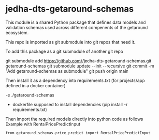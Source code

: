 # jedha-dts-getaround-schemas

This module is a shared Python package that defines data models and validation schemas used across different compenents of the getaround ecosystem.

This repo is imported as git submodule into git repos that need it.

To add this package as a git submodule of another git repo

git submodule add https://github.com/<your-username>/jedha-dts-getaround-schemas.git getaround-schemas
git submodule update --init --recursive
git commit -m "Add getaround-schemas as submodule"
git push origin main

Then install it as a dependency into requirements.txt (for projects/app defined in a docker container)

-e ./getaround-schemas

* dockerfile supposed to install dependencies (pip install -r requirements.txt)

Then import the required models directly into python code as follows
    Example with RentalPricePredictInput

    from getaround_schemas.price_predict import RentalPricePredictInput